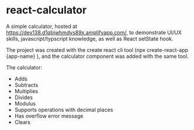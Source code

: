 # react-calculator

A simple calculator, hosted at https://dev138.d1qbjwhmdys89x.amplifyapp.com/, to demonstrate UI/UX skills, javascript/typscript knowledge, as well as React setState hook. 

The project was created with the create react cli tool (npx create-react-app {app-name} ), and the calculator component was added with the same tool. 

The calculator:

- Adds
- Subtracts
- Multiplies
- Divides
- Modulus
- Supports operations with decimal places
- Has overflow error message
- Clears
